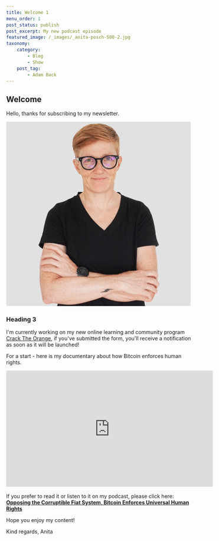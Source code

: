 ```yaml
---
title: Welcome 1
menu_order: 1
post_status: publish
post_excerpt: My new podcast episode
featured_image: /_images/_anita-posch-500-2.jpg
taxonomy:
    category:
        - Blog
        - Show
    post_tag:
        - Adam Back
---
```



## Welcome

Hello, thanks for subscribing to my newsletter.

![Anita Posch](/_images/_anita-posch-500-2.jpg "Anita Posch")

### Heading 3

I'm currently working on my new online learning and community program [Crack The Orange](https://cracktheorange.com), if you've submitted the form, you'll receive a notification as soon as it will be launched!

For a start - here is my documentary about how Bitcoin enforces human rights.

<iframe width="560" height="315" src="https://www.youtube.com/embed/AXLiwrrk3sk" title="YouTube video player" frameborder="0" allow="accelerometer; autoplay; clipboard-write; encrypted-media; gyroscope; picture-in-picture; web-share" allowfullscreen></iframe>

If you prefer to read it or listen to it on my podcast, please click here:
**[Opposing the Corruptible Fiat System, Bitcoin Enforces Universal Human Rights](https://anitaposch.com/bitcoin-enforces-human-rights)**

Hope you enjoy my content!

Kind regards, Anita
